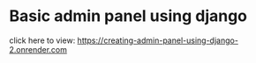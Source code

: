 # Basic admin panel using django
click here to view: https://creating-admin-panel-using-django-2.onrender.com
